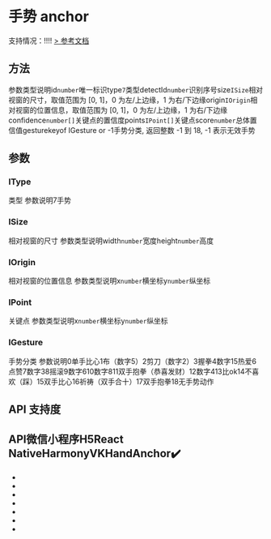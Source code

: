 # 手势 anchor
支持情况：!!!!
[> 参考文档
](https://developers.weixin.qq.com/miniprogram/dev/api/ai/visionkit/VKHandAnchor.html)
## 方法[​](VKHandAnchor.html#方法)
参数类型说明id`number`唯一标识type`7`类型detectId`number`识别序号size`ISize`相对视窗的尺寸，取值范围为 [0, 1]，0 为左/上边缘，1 为右/下边缘origin`IOrigin`相对视窗的位置信息，取值范围为 [0, 1]，0 为左/上边缘，1 为右/下边缘confidence`number[]`关键点的置信度points`IPoint[]`关键点score`number`总体置信值gesturekeyof IGesture or -1手势分类, 返回整数 -1 到 18, -1 表示无效手势
## 参数[​](VKHandAnchor.html#参数)
### IType[​](VKHandAnchor.html#itype)
类型
参数说明7手势
### ISize[​](VKHandAnchor.html#isize)
相对视窗的尺寸
参数类型说明width`number`宽度height`number`高度
### IOrigin[​](VKHandAnchor.html#iorigin)
相对视窗的位置信息
参数类型说明x`number`横坐标y`number`纵坐标
### IPoint[​](VKHandAnchor.html#ipoint)
关键点
参数类型说明x`number`横坐标y`number`纵坐标
### IGesture[​](VKHandAnchor.html#igesture)
手势分类
参数说明0单手比心1布（数字5）2剪刀（数字2）3握拳4数字15热爱6点赞7数字38摇滚9数字610数字811双手抱拳（恭喜发财）12数字413比ok14不喜欢（踩）15双手比心16祈祷（双手合十）17双手抱拳18无手势动作
## API 支持度[​](VKHandAnchor.html#api-支持度)
API微信小程序H5React NativeHarmonyVKHandAnchor✔️
- 
- 

- 
- 
- 
- 
- 

-
